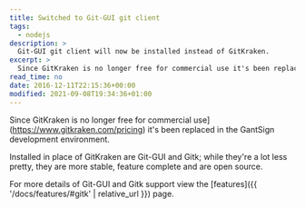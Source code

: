 ```yaml
---
title: Switched to Git-GUI git client
tags:
  - nodejs
description: >
  Git-GUI git client will now be installed instead of GitKraken.
excerpt: >
  Since GitKraken is no longer free for commercial use it's been replaced...
read_time: no
date: 2016-12-11T22:15:36+00:00
modified: 2021-09-08T19:34:36+01:00
---
```


Since GitKraken is no longer free for
commercial use](https://www.gitkraken.com/pricing)
it's been replaced in the GantSign development environment.

Installed in place of GitKraken are Git-GUI and Gitk; while they're a lot less
pretty, they are more stable, feature complete and are open source.

For more details of Git-GUI and Gitk support view the
[features]({{ '/docs/features/#gitk' | relative_url }}) page.
